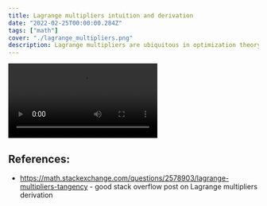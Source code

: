 ```yaml
---
title: Lagrange multipliers intuition and derivation
date: "2022-02-25T00:00:00.284Z"
tags: ["math"]
cover: "./lagrange_multipliers.png"
description: Lagrange multipliers are ubiquitous in optimization theory and natural sciences, such as mechanics and statistical physics. Here I work out its intuition and derivation.
---
```




![Lagrange multipliers 2D scene](LagrangeMultipliers2DScene.mp4)

## References:
* https://math.stackexchange.com/questions/2578903/lagrange-multipliers-tangency - good stack overflow post on Lagrange multipliers derivation